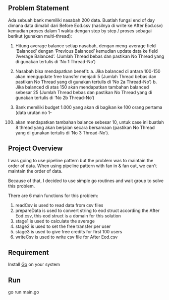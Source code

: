 ## Problem Statement
Ada sebuah bank memiliki nasabah 200 data. Buatlah fungsi end of day dimana data dimabil dari
Before Eod.csv (hasilnya di write ke After Eod.csv) kemudian proses dalam 1 waktu dengan step by
step / proses sebagai berikut (gunakan multi-thread):
1. Hitung average balance setiap nasabah, dengan meng-average field ‘Balanced’ dengan
‘Previous Balanced’ kemudian update data ke field ‘Average Balanced’. (Jumlah Thread
bebas dan pastikan No Thread yang di gunakan tertulis di ‘No 1 Thread-No’)
2. Nasabah bisa mendapatkan benefit:
a. Jika balanced di antara 100-150 akan mengupdate free transfer menjadi 5
(Jumlah Thread bebas dan pastikan No Thread yang di gunakan tertulis di ‘No 2a
Thread-No’)
b. Jika balanced di atas 150 akan mendapatkan tambahan balanced sebesar 25
(Jumlah Thread bebas dan pastikan No Thread yang di gunakan tertulis di ‘No 2b
Thread-No’)

3. Bank memiliki budget 1.000 yang akan di bagikan ke 100 orang pertama (data urutan no 1-
100) akan mendapatkan tambahan balance sebesar 10, untuk case ini buatlah 8 thread yang
akan berjalan secara bersamaan (pastikan No Thread yang di gunakan tertulis di ‘No 3
Thread-No’).

## Project Overview
I was going to use pipeline pattern but the problem was to maintain the order of data. When using pipeline pattern with fan in & fan out, we can't maintain the order of data.

Because of that, I decided to use simple go routines and wait group to solve this problem.

There are 6 main functions for this problem:
1. readCsv is used to read data from csv files
2. prepareData is used to convert string to eod struct according the After Eod.csv, this eod struct is a domain for this solution
3. stage1 is used to calculate the average
4. stage2 is used to set the free transfer per user
5. stage3 is used to give free credits for first 100 users
6. writeCsv is used to write csv file for After Eod.csv

## Requirement
Install [Go](https://golang.org/doc/install) on your system

## Run
go run main.go
